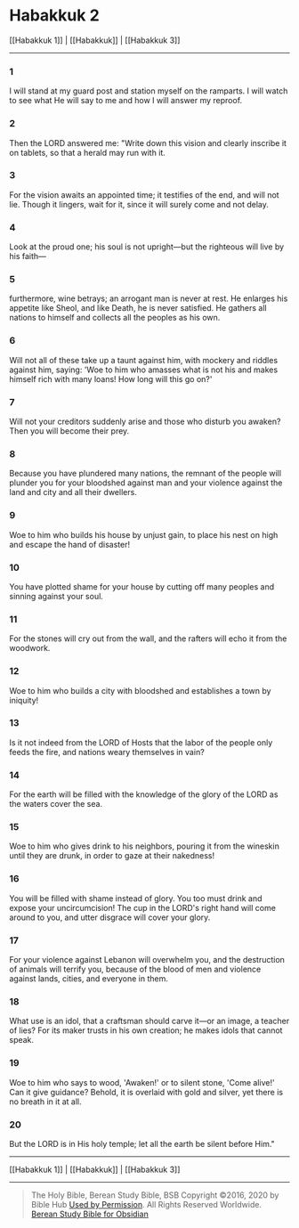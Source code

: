 # Habakkuk 2

[[Habakkuk 1]] | [[Habakkuk]] | [[Habakkuk 3]]

---

### 1
I will stand at my guard post and station myself on the ramparts. I will watch to see what He will say to me and how I will answer my reproof.

### 2
Then the LORD answered me: "Write down this vision and clearly inscribe it on tablets, so that a herald may run with it.

### 3
For the vision awaits an appointed time; it testifies of the end, and will not lie. Though it lingers, wait for it, since it will surely come and not delay.

### 4
Look at the proud one; his soul is not upright—but the righteous will live by his faith—

### 5
furthermore, wine betrays; an arrogant man is never at rest. He enlarges his appetite like Sheol, and like Death, he is never satisfied. He gathers all nations to himself and collects all the peoples as his own.

### 6
Will not all of these take up a taunt against him, with mockery and riddles against him, saying: 'Woe to him who amasses what is not his and makes himself rich with many loans! How long will this go on?'

### 7
Will not your creditors suddenly arise and those who disturb you awaken? Then you will become their prey.

### 8
Because you have plundered many nations, the remnant of the people will plunder you for your bloodshed against man and your violence against the land and city and all their dwellers.

### 9
Woe to him who builds his house by unjust gain, to place his nest on high and escape the hand of disaster!

### 10
You have plotted shame for your house by cutting off many peoples and sinning against your soul.

### 11
For the stones will cry out from the wall, and the rafters will echo it from the woodwork.

### 12
Woe to him who builds a city with bloodshed and establishes a town by iniquity!

### 13
Is it not indeed from the LORD of Hosts that the labor of the people only feeds the fire, and nations weary themselves in vain?

### 14
For the earth will be filled with the knowledge of the glory of the LORD as the waters cover the sea.

### 15
Woe to him who gives drink to his neighbors, pouring it from the wineskin until they are drunk, in order to gaze at their nakedness!

### 16
You will be filled with shame instead of glory. You too must drink and expose your uncircumcision! The cup in the LORD's right hand will come around to you, and utter disgrace will cover your glory.

### 17
For your violence against Lebanon will overwhelm you, and the destruction of animals will terrify you, because of the blood of men and violence against lands, cities, and everyone in them.

### 18
What use is an idol, that a craftsman should carve it—or an image, a teacher of lies? For its maker trusts in his own creation; he makes idols that cannot speak.

### 19
Woe to him who says to wood, 'Awaken!' or to silent stone, 'Come alive!' Can it give guidance? Behold, it is overlaid with gold and silver, yet there is no breath in it at all.

### 20
But the LORD is in His holy temple; let all the earth be silent before Him."

---

[[Habakkuk 1]] | [[Habakkuk]] | [[Habakkuk 3]]

---

> The Holy Bible, Berean Study Bible, BSB
> Copyright &copy;2016, 2020 by Bible Hub
> [Used by Permission](https://berean.bible/terms.htm). All Rights Reserved Worldwide.
> [Berean Study Bible for Obsidian](https://github.com/gapmiss/berean-study-bible-for-obsidian)</small>

